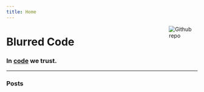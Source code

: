 ```yaml
---
title: Home
---
```


[<img src="https://cdn.jsdelivr.net/gh/blurrylight/blurrylight_blog@pages-src/static/image/partywizard.gif" style="max-width:15%;min-width:40px;float:right;" alt="Github repo" />](https://github.com/goodroot/hugo-classic)

# Blurred Code

### In [code](https://github.com/BlurryLight) we trust.

<hr/>

### Posts
